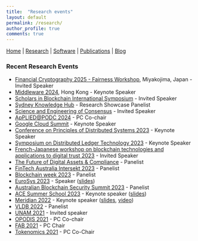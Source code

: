 ```yaml
---
title:  "Research events"
layout: default
permalink: /research/
author_profile: true
comments: true
---
```


[Home](../index) | [Research](../research) | [Software](../software) | [Publications](../publications) | [Blog](../blog)

### Recent Research Events

- [Financial Cryptography 2025 - Fairness Workshop](https://fc25.ifca.ai/cfp.html), Miyakojima, Japan - Invited Speaker
- [Middleware 2024](https://middleware-conf.github.io/2024/), Hong Kong - Keynote Speaker
- [Scholars in Blockchain International Symposium](https://britishblockchainassociation.org/sibis2024/) - Invited Speaker
- [Sydney Knowledge Hub](https://www.sydney.edu.au/engage/industry-business-partnerships/sydney-knowledge-hub.html) - Research Showcase Panelist 
- [Science and Engineering of Consensus](https://tselab.stanford.edu/workshop-sbc24/) - Invited Speaker
- [ApPLIED@PODC 2024](https://www.cse.chalmers.se/~elad/ApPLIED2024/) - PC Co-chair
- [Google Cloud Summit](https://cloudonair.withgoogle.com/events/summit-sydney-2024) - Keynote Speaker
- [Conference on Principles of Distributed Systems 2023](https://xdefago.github.io/opodis23/) - Keynote Speaker
- [Symposium on Distributed Ledger Technology 2023](https://symposium-dlt.org/) - Keynote Speaker
- [French-Japanese workshop on blockchain technologies and applications to digital trust 2023](https://dal.sfc.keio.ac.jp/en/events/2023_10_23-fr-jp-ws/) - Invited Speaker
- [The Future of Digital Assets & Compliance](https://dfcrc.com.au/) - Panelist
- [FinTech Australia Intersekt 2023](https://www.intersektfestival.com/) - Panelist
- [Blockchain week 2023](https://blockchainweek.com.au/) - Panelist
- [EuroSys 2023](https://2023.eurosys.org/) - Speaker ([slides](../slides/EuroSys2023.pdf))
- [Australian Blockchain Security Summit 2023](https://blockchainaustralia.org/australian-blockchain-security-summit/) - Panelist
- [ACE Summer School 2023](https://acesummerschool.github.io/) - Keynote speaker ([slides](../slides/TPS-2023.pdf))
- [Meridian 2022](https://meridian.stellar.org/speakers) - Keynote speaker ([slides](../slides/gramoli-meridian22-final.pdf), [video](https://youtu.be/E4Ie7gb41PY))
- [VLDB 2022](https://vldb.org/2022/?program-schedule-panel) - Panelist
- [UNAM 2021](https://youtu.be/wB5T2G6wZ5g) - Invited speaker
- [OPODIS 2021](https://opodis2021.unistra.fr/) - PC Co-chair
- [FAB 2021](https://scfab.github.io/2021/) - PC Chair
- [Tokenomics 2021](https://sites.google.com/nyu.edu/tokenomics2021) - PC Co-Chair
